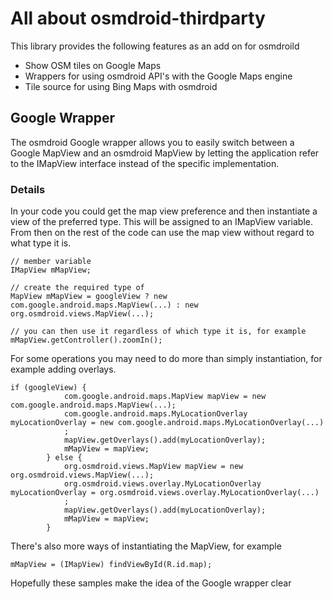 # All about osmdroid-thirdparty

This library provides the following features as an add on for osmdroild

* Show OSM tiles on Google Maps
* Wrappers for using osmdroid API's with the Google Maps engine
* Tile source for using Bing Maps with osmdroid


## Google Wrapper

The osmdroid Google wrapper allows you to easily switch between a Google MapView and an osmdroid MapView by letting the application refer to the IMapView interface instead of the specific implementation.

### Details

In your code you could get the map view preference and then instantiate a view of the preferred type. This will be assigned to an IMapView variable. From then on the rest of the code can use the map view without regard to what type it is.

````
// member variable 
IMapView mMapView;

// create the required type of 
MapView mMapView = googleView ? new com.google.android.maps.MapView(...) : new org.osmdroid.views.MapView(...);

// you can then use it regardless of which type it is, for example 
mMapView.getController().zoomIn();
````

For some operations you may need to do more than simply instantiation, for example adding overlays.

````
if (googleView) {
            com.google.android.maps.MapView mapView = new com.google.android.maps.MapView(...);
            com.google.android.maps.MyLocationOverlay myLocationOverlay = new com.google.android.maps.MyLocationOverlay(...)
            ;
            mapView.getOverlays().add(myLocationOverlay);
            mMapView = mapView;
        } else {
            org.osmdroid.views.MapView mapView = new org.osmdroid.views.MapView(...);
            org.osmdroid.views.overlay.MyLocationOverlay myLocationOverlay = org.osmdroid.views.overlay.MyLocationOverlay(...)
            ;
            mapView.getOverlays().add(myLocationOverlay);
            mMapView = mapView;
        }
````

There's also more ways of instantiating the MapView, for example 

````
mMapView = (IMapView) findViewById(R.id.map);
````

Hopefully these samples make the idea of the Google wrapper clear